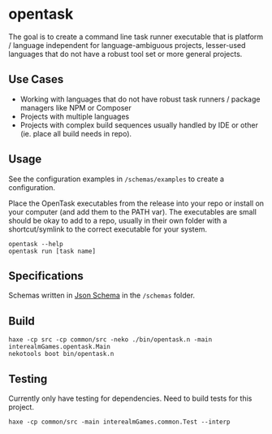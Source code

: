 # opentask

The goal is to create a command line task runner executable that is platform / language independent 
for language-ambiguous projects, lesser-used languages that do not have a robust tool set or more 
general projects.

## Use Cases

- Working with languages that do not have robust task runners / package managers like NPM or Composer
- Projects with multiple languages
- Projects with complex build sequences usually handled by IDE or other (ie. place all build needs in repo).

## Usage

See the configuration examples in `/schemas/examples` to create a configuration.

Place the OpenTask executables from the release into your repo or install on your computer (and add them to the PATH var). The executables are small should be okay to add to a repo, usually in their own folder with a shortcut/symlink to the correct executable for your system.

```
opentask --help
opentask run [task name]
```

## Specifications

Schemas written in [Json Schema](https://json-schema.org/) in the `/schemas` folder.


## Build
```
haxe -cp src -cp common/src -neko ./bin/opentask.n -main interealmGames.opentask.Main
nekotools boot bin/opentask.n
```


## Testing

Currently only have testing for dependencies. Need to build tests for this project.

```
haxe -cp common/src -main interealmGames.common.Test --interp
```